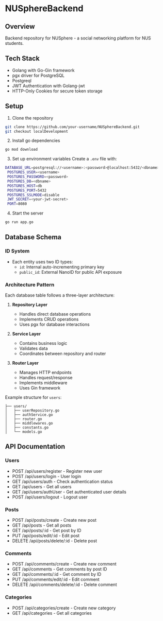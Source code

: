 # NUSphereBackend

## Overview

Backend repository for NUSphere - a social networking platform for NUS students.

## Tech Stack

- Golang with Go-Gin framework
- pgx driver for PostgreSQL
- Postgreql
- JWT Authentication with Golang-jwt
- HTTP-Only Cookies for secure token storage

## Setup

1. Clone the repository

```bash
git clone https://github.com/your-username/NUSphereBackend.git
git checkout localDevelopment
```

2. Install go dependencies

```bash
go mod download
```

3. Set up environment variables
   Create a `.env` file with:

```sh
DATABASE_URL=postgresql://<username>:<password>@localhost:5432/<dbname>?sslmode=disable
 POSTGRES_USER=<username>
 POSTGRES_PASSWORD=<password>
 POSTGRES_DB=<dbname>
 POSTGRES_HOST=db
 POSTGRES_PORT=5432
 POSTGRES_SSLMODE=disable
 JWT_SECRET=<your-jwt-secret>
 PORT=8080
```

4. Start the server

```bash
go run app.go
```

## Database Schema

### ID System

- Each entity uses two ID types:
  - `id`: Internal auto-incrementing primary key
  - `public_id`: External NanoID for public API exposure

### Architecture Pattern

Each database table follows a three-layer architecture:

1. **Repository Layer**

   - Handles direct database operations
   - Implements CRUD operations
   - Uses pgx for database interactions

2. **Service Layer**

   - Contains business logic
   - Validates data
   - Coordinates between repository and router

3. **Router Layer**
   - Manages HTTP endpoints
   - Handles request/response
   - Implements middleware
   - Uses Gin framework

Example structure for `users`:

```
├── users/
│   ├── userRepository.go
│   ├── authService.go
│   ├── router.go
│   ├── middlewares.go
│   ├── constants.go
│   └── models.go
```

## API Documentation

### Users

- POST /api/users/register - Register new user
- POST /api/users/login - User login
- GET /api/users/auth - Check authentication status
- GET /api/users - Get all users
- GET /api/users/authUser - Get authenticated user details
- POST /api/users/logout - Logout user

### Posts

- POST /api/posts/create - Create new post
- GET /api/posts - Get all posts
- GET /api/posts/:id - Get post by ID
- PUT /api/posts/edit/:id - Edit post
- DELETE /api/posts/delete/:id - Delete post

### Comments

- POST /api/comments/create - Create new comment
- GET /api/comments - Get comments by post ID
- GET /api/comments/:id - Get comment by ID
- PUT /api/comments/edit/:id - Edit comment
- DELETE /api/comments/delete/:id - Delete comment

### Categories

- POST /api/categories/create - Create new category
- GET /api/categories - Get all categories

